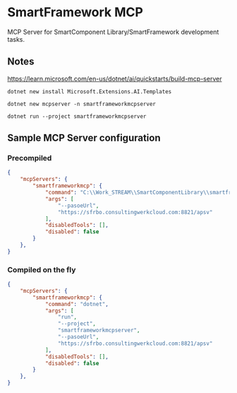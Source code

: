 # SmartFramework MCP

MCP Server for SmartComponent Library/SmartFramework development tasks.

## Notes

https://learn.microsoft.com/en-us/dotnet/ai/quickstarts/build-mcp-server

```
dotnet new install Microsoft.Extensions.AI.Templates
```

```
dotnet new mcpserver -n smartframeworkmcpserver
```

```
dotnet run --project smartframeworkmcpserver
```

## Sample MCP Server configuration

### Precompiled

```json
{
    "mcpServers": {
        "smartframeworkmcp": {
            "command": "C:\\Work_STREAM\\SmartComponentLibrary\\smartframeworkmcp\\smartframeworkmcpserver\\bin\\Debug\\net8.0\\smartframeworkmcpserver.exe",
            "args": [
                "--pasoeUrl",
                "https://sfrbo.consultingwerkcloud.com:8821/apsv"
            ],
            "disabledTools": [],
            "disabled": false
        }
    },
}
```

### Compiled on the fly

```json
{
    "mcpServers": {
        "smartframeworkmcp": {
            "command": "dotnet",
            "args": [
                "run",
                "--project",
                "smartframeworkmcpserver",
                "--pasoeUrl",
                "https://sfrbo.consultingwerkcloud.com:8821/apsv"
            ],
            "disabledTools": [],
            "disabled": false
        }
    },
}
```

